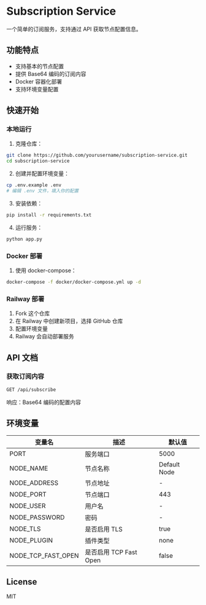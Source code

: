 # Subscription Service

一个简单的订阅服务，支持通过 API 获取节点配置信息。

## 功能特点

- 支持基本的节点配置
- 提供 Base64 编码的订阅内容
- Docker 容器化部署
- 支持环境变量配置

## 快速开始

### 本地运行

1. 克隆仓库：

```bash
git clone https://github.com/yourusername/subscription-service.git
cd subscription-service
```

2. 创建并配置环境变量：
```bash
cp .env.example .env
# 编辑 .env 文件，填入你的配置
```

3. 安装依赖：
```bash
pip install -r requirements.txt
```

4. 运行服务：
```bash
python app.py
```

### Docker 部署

1. 使用 docker-compose：
```bash
docker-compose -f docker/docker-compose.yml up -d
```

### Railway 部署

1. Fork 这个仓库
2. 在 Railway 中创建新项目，选择 GitHub 仓库
3. 配置环境变量
4. Railway 会自动部署服务

## API 文档

### 获取订阅内容

```README.md
GET /api/subscribe
```

响应：Base64 编码的配置内容

## 环境变量

| 变量名 | 描述 | 默认值 |
|--------|------|--------|
| PORT | 服务端口 | 5000 |
| NODE_NAME | 节点名称 | Default Node |
| NODE_ADDRESS | 节点地址 | - |
| NODE_PORT | 节点端口 | 443 |
| NODE_USER | 用户名 | - |
| NODE_PASSWORD | 密码 | - |
| NODE_TLS | 是否启用 TLS | true |
| NODE_PLUGIN | 插件类型 | none |
| NODE_TCP_FAST_OPEN | 是否启用 TCP Fast Open | false |

## License

MIT
